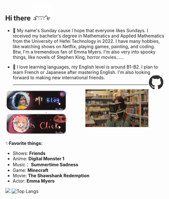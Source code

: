 ## Hi there  <img src="https://raw.githubusercontent.com/Hexlove2/images1/main/images/giphy-20240706104316178.gif" width="60">

- 🔭 My name's Sunday cause I hope that everyone likes Sundays. I received my bachelor’s degree in Mathematics and Applied Mathematics from the University of Hefei Technology in 2022. I have many hobbies, like watching shows on Netflix, playing games, painting, and coding. Btw, I'm a tremendous fan of Emma Myers. I'm also very into spooky things, like novels of Stephen King, horror movies......

- 🌱  I love learning languages, my English level is around B1-B2. I plan to learn French or Japanese after mastering English. I'm also looking forward to making new international friends.<img src="https://raw.githubusercontent.com/Hexlove2/images1/main/images/giphy.webp" width="50"  align="right">

  ------

<a href="https://hexlove2.github.io" alt="Sunday's Blog" target="_blank"><img src="https://raw.githubusercontent.com/Hexlove2/images1/main/images/blog_f.png" width="200"  ></a><a href="#"><img align="right" src="https://raw.githubusercontent.com/Hexlove2/images1/main/images/emma.webp" width="200 " height="120" /></a><a href="https://www.youtube.com/watch?v=dQw4w9WgXcQ" alt="Sunday's Blog" target="_blank"><img src="https://raw.githubusercontent.com/Hexlove2/images1/main/images/tobeused.png" width="200"  ></a>

✨**Favorite things:** 

- Shows: **Friends**
- Anime: **Digital Monster 1**
- Music： **Summertime Sadness**
- Game: **Minecraft**
- Movie: **The Shawshank Redemption**
- Actor: **Emma Myers**

![](https://github-readme-stats.vercel.app/api?username=Hexlove2&show_icons=true&theme=transparent)                 ![Top Langs](https://github-readme-stats.vercel.app/api/top-langs/?username=Hexlove2&layout=compact&theme=tokyonight)


